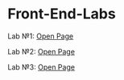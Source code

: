 # Front-End-Labs

Lab №1: 
<a href="https://artur-gorovyi.github.io/Front-End-Labs/Lab%201/app-root/public/index.html">Open Page</a>

Lab №2: 
<a href="https://artur-gorovyi.github.io/Front-End-Labs/Lab%202/dist/index.html">Open Page</a>

Lab №3: 
<a href="https://artur-gorovyi.github.io/Front-End-Labs/Lab%203/dist/index.html">Open Page</a>

